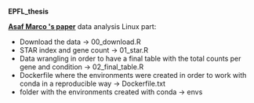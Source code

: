 **EPFL_thesis**

[**Asaf Marco 's paper**]([URL]https://www.nature.com/articles/s41593-020-00717-0#data-availability) data analysis Linux part:
- Download the data -> 00_download.R
- STAR index and gene count -> 01_star.R
- Data wrangling in order to have a final table with the total counts per gene and condition -> 02_final_table.R
- Dockerfile where the environments were created in order to work with conda in a reproducible way -> Dockerfile.txt
- folder with the environments created with conda -> envs
